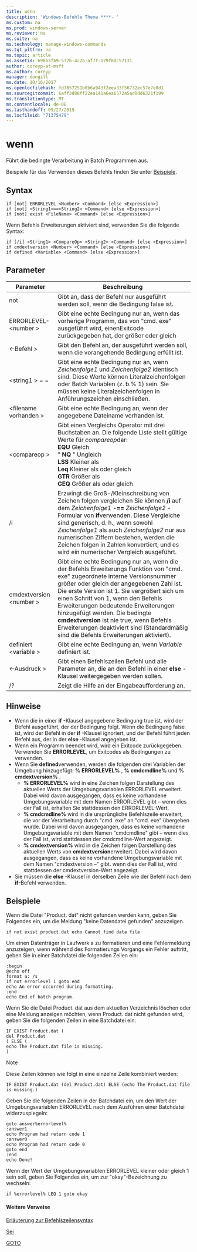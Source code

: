 ```yaml
---
title: wenn
description: 'Windows-Befehle Thema ****- '
ms.custom: na
ms.prod: windows-server
ms.reviewer: na
ms.suite: na
ms.technology: manage-windows-commands
ms.tgt_pltfrm: na
ms.topic: article
ms.assetid: 698b3fb9-532b-4c2b-af7f-179f8dc57131
author: coreyp-at-msft
ms.author: coreyp
manager: dongill
ms.date: 10/16/2017
ms.openlocfilehash: fd7857251b0b6a943f2eea33f56732ec57e7e8d1
ms.sourcegitcommit: 6aff3d88ff22ea141a6ea6572a5ad8dd6321f199
ms.translationtype: MT
ms.contentlocale: de-DE
ms.lasthandoff: 09/27/2019
ms.locfileid: "71375479"
---
```

# <a name="if"></a>wenn



Führt die bedingte Verarbeitung in Batch Programmen aus.

Beispiele für das Verwenden dieses Befehls finden Sie unter [Beispiele](#BKMK_examples).

## <a name="syntax"></a>Syntax

```
if [not] ERRORLEVEL <Number> <Command> [else <Expression>]
if [not] <String1>==<String2> <Command> [else <Expression>]
if [not] exist <FileName> <Command> [else <Expression>]
```
Wenn Befehls Erweiterungen aktiviert sind, verwenden Sie die folgende Syntax:
```
if [/i] <String1> <CompareOp> <String2> <Command> [else <Expression>]
if cmdextversion <Number> <Command> [else <Expression>]
if defined <Variable> <Command> [else <Expression>]
```

## <a name="parameters"></a>Parameter

|        Parameter        |                                                                                                                                                                                                                Beschreibung                                                                                                                                                                                                                 |
|-------------------------|--------------------------------------------------------------------------------------------------------------------------------------------------------------------------------------------------------------------------------------------------------------------------------------------------------------------------------------------------------------------------------------------------------------------------------------------|
|           not           |                                                                                                                                                                              Gibt an, dass der Befehl nur ausgeführt werden soll, wenn die Bedingung false ist.                                                                                                                                                                              |
|  ERRORLEVEL-\<number >   |                                                                                                                                                      Gibt eine echte Bedingung nur an, wenn das vorherige Programm, das von "cmd. exe" ausgeführt wird, einenExitcode zurückgegeben hat, der größer oder gleich                                                                                                                                                       |
|       \<-Befehl >        |                                                                                                                                                                            Gibt den Befehl an, der ausgeführt werden soll, wenn die vorangehende Bedingung erfüllt ist.                                                                                                                                                                             |
|  \<string1 > = = <String2>  |                                                                                                             Gibt eine echte Bedingung nur an, wenn *Zeichenfolge1* und *Zeichenfolge2* identisch sind. Diese Werte können Literalzeichenfolgen oder Batch Variablen (z. b.% 1) sein. Sie müssen keine Literalzeichenfolgen in Anführungszeichen einschließen.                                                                                                              |
|    \<filename vorhanden >    |                                                                                                                                                                                       Gibt eine echte Bedingung an, wenn der angegebene Dateiname vorhanden ist.                                                                                                                                                                                        |
|      \<compareop >       |                                                                               Gibt einen Vergleichs Operator mit drei Buchstaben an. Die folgende Liste stellt gültige Werte für *compareop*dar:</br>**EQU** Gleich</br>" **NQ** " Ungleich</br>**LSS** Kleiner als</br>**Leq** Kleiner als oder gleich</br>**GTR** Größer als</br>**GEQ** Größer als oder gleich                                                                                |
|           /i            |                                                            Erzwingt die Groß-/Kleinschreibung von Zeichen folgen vergleichen  Sie können **/i** auf dem <em>Zeichenfolge1</em> **-==** <em>Zeichenfolge2</em> -Formular von **if**verwenden. Diese Vergleiche sind generisch, d. h., wenn sowohl *Zeichenfolge1* als auch *Zeichenfolge2* nur aus numerischen Ziffern bestehen, werden die Zeichen folgen in Zahlen konvertiert, und es wird ein numerischer Vergleich ausgeführt.                                                            |
| cmdextversion \<number > | Gibt eine echte Bedingung nur an, wenn die der Befehls Erweiterungs Funktion von "cmd. exe" zugeordnete interne Versionsnummer größer oder gleich der angegebenen Zahl ist. Die erste Version ist 1. Sie vergrößert sich um einen Schritt von 1, wenn den Befehls Erweiterungen bedeutende Erweiterungen hinzugefügt werden. Die bedingte **cmdextversion** ist nie true, wenn Befehls Erweiterungen deaktiviert sind (Standardmäßig sind die Befehls Erweiterungen aktiviert). |
|   definiert \<variable >   |                                                                                                                                                                                            Gibt eine echte Bedingung an, wenn *Variable* definiert ist.                                                                                                                                                                                            |
|      \<-Ausdruck >      |                                                                                                                                                                   Gibt einen Befehlszeilen Befehl und alle Parameter an, die an den Befehl in einer **else** -Klausel weitergegeben werden sollen.                                                                                                                                                                   |
|           /?            |                                                                                                                                                                                                    Zeigt die Hilfe an der Eingabeaufforderung an.                                                                                                                                                                                                    |

## <a name="remarks"></a>Hinweise

-   Wenn die in einer **if** -Klausel angegebene Bedingung true ist, wird der Befehl ausgeführt, der der Bedingung folgt. Wenn die Bedingung false ist, wird der Befehl in der **if** -Klausel ignoriert, und der Befehl führt jeden Befehl aus, der in der **else** -Klausel angegeben ist.
-   Wenn ein Programm beendet wird, wird ein Exitcode zurückgegeben. Verwenden Sie **ERRORLEVEL**, um Exitcodes als Bedingungen zu verwenden.
-   Wenn Sie **defined**verwenden, werden die folgenden drei Variablen der Umgebung hinzugefügt: **% ERRORLEVEL%** , **% cmdcmdline%** und **% cmdextversion%** .  
    -   **% ERRORLEVEL%** wird in eine Zeichen folgen Darstellung des aktuellen Werts der Umgebungsvariablen ERRORLEVEL erweitert. Dabei wird davon ausgegangen, dass es keine vorhandene Umgebungsvariable mit dem Namen ERRORLEVEL gibt – wenn dies der Fall ist, erhalten Sie stattdessen den ERRORLEVEL-Wert.
    -   **% cmdcmdline%** wird in die ursprüngliche Befehlszeile erweitert, die vor der Verarbeitung durch "cmd. exe" an "cmd. exe" übergeben wurde. Dabei wird davon ausgegangen, dass es keine vorhandene Umgebungsvariable mit dem Namen "cmdcmdline" gibt – wenn dies der Fall ist, wird stattdessen der cmdcmdline-Wert angezeigt.
    -   **% cmdextversion%** wird in die Zeichen folgen Darstellung des aktuellen Werts von **cmdextversion**erweitert. Dabei wird davon ausgegangen, dass es keine vorhandene Umgebungsvariable mit dem Namen "cmdextversion –" gibt. wenn dies der Fall ist, wird stattdessen der cmdextversion-Wert angezeigt.
-   Sie müssen die **else** -Klausel in derselben Zeile wie der Befehl nach dem **if**-Befehl verwenden.

## <a name="BKMK_examples"></a>Beispiele

Wenn die Datei "Product. dat" nicht gefunden werden kann, geben Sie Folgendes ein, um die Meldung "keine Datendatei gefunden" anzuzeigen.
```
if not exist product.dat echo Cannot find data file 
```
Um einen Datenträger in Laufwerk a zu formatieren und eine Fehlermeldung anzuzeigen, wenn während des Formatierungs Vorgangs ein Fehler auftritt, geben Sie in einer Batchdatei die folgenden Zeilen ein:
```
:begin
@echo off
format a: /s
if not errorlevel 1 goto end
echo An error occurred during formatting.
:end
echo End of batch program.
```
Wenn Sie die Datei Product. dat aus dem aktuellen Verzeichnis löschen oder eine Meldung anzeigen möchten, wenn Product. dat nicht gefunden wird, geben Sie die folgenden Zeilen in eine Batchdatei ein:
```
IF EXIST Product.dat (
del Product.dat
) ELSE (
echo The Product.dat file is missing.
)
```

> [!NOTE]
> Diese Zeilen können wie folgt in eine einzelne Zeile kombiniert werden:
> ```
> IF EXIST Product.dat (del Product.dat) ELSE (echo The Product.dat file is missing.)
> ```
> Geben Sie die folgenden Zeilen in der Batchdatei ein, um den Wert der Umgebungsvariablen ERRORLEVEL nach dem Ausführen einer Batchdatei widerzuspiegeln:
> ```
> goto answer%errorlevel%
> :answer1
> echo Program had return code 1
> :answer0
> echo Program had return code 0
> goto end
> :end
> echo Done! 
> ```
> Wenn der Wert der Umgebungsvariablen ERRORLEVEL kleiner oder gleich 1 sein soll, geben Sie Folgendes ein, um zur "okay"-Bezeichnung zu wechseln:
> ```
> if %errorlevel% LEQ 1 goto okay
> ```

#### <a name="additional-references"></a>Weitere Verweise

[Erläuterung zur Befehlszeilensyntax](command-line-syntax-key.md)

[Sei](if.md)

[GOTO](goto.md)